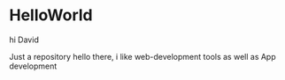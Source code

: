 # HelloWorld

hi David

Just a repository 
hello there, i like web-development tools as well as App development
